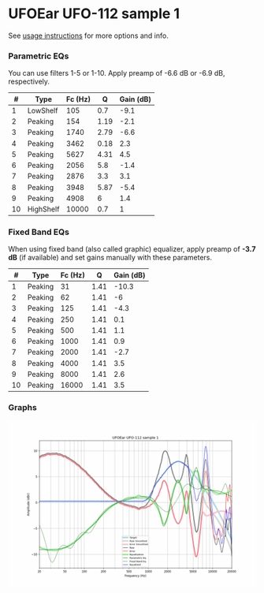 # UFOEar UFO-112 sample 1
See [usage instructions](https://github.com/jaakkopasanen/AutoEq#usage) for more options and info.

### Parametric EQs
You can use filters 1-5 or 1-10. Apply preamp of -6.6 dB or -6.9 dB, respectively.

|   # | Type      |   Fc (Hz) |    Q |   Gain (dB) |
|-----|-----------|-----------|------|-------------|
|   1 | LowShelf  |       105 | 0.7  |        -9.1 |
|   2 | Peaking   |       154 | 1.19 |        -2.1 |
|   3 | Peaking   |      1740 | 2.79 |        -6.6 |
|   4 | Peaking   |      3462 | 0.18 |         2.3 |
|   5 | Peaking   |      5627 | 4.31 |         4.5 |
|   6 | Peaking   |      2056 | 5.8  |        -1.4 |
|   7 | Peaking   |      2876 | 3.3  |         3.1 |
|   8 | Peaking   |      3948 | 5.87 |        -5.4 |
|   9 | Peaking   |      4908 | 6    |         1.4 |
|  10 | HighShelf |     10000 | 0.7  |         1   |

### Fixed Band EQs
When using fixed band (also called graphic) equalizer, apply preamp of **-3.7 dB** (if available) and set gains manually with these parameters.

|   # | Type    |   Fc (Hz) |    Q |   Gain (dB) |
|-----|---------|-----------|------|-------------|
|   1 | Peaking |        31 | 1.41 |       -10.3 |
|   2 | Peaking |        62 | 1.41 |        -6   |
|   3 | Peaking |       125 | 1.41 |        -4.3 |
|   4 | Peaking |       250 | 1.41 |         0.1 |
|   5 | Peaking |       500 | 1.41 |         1.1 |
|   6 | Peaking |      1000 | 1.41 |         0.9 |
|   7 | Peaking |      2000 | 1.41 |        -2.7 |
|   8 | Peaking |      4000 | 1.41 |         3.5 |
|   9 | Peaking |      8000 | 1.41 |         2.6 |
|  10 | Peaking |     16000 | 1.41 |         3.5 |

### Graphs
![](./UFOEar%20UFO-112%20sample%201.png)
